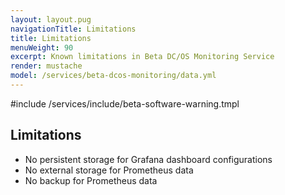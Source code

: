 ```yaml
---
layout: layout.pug
navigationTitle: Limitations
title: Limitations
menuWeight: 90
excerpt: Known limitations in Beta DC/OS Monitoring Service
render: mustache
model: /services/beta-dcos-monitoring/data.yml
---
```

#include /services/include/beta-software-warning.tmpl




## Limitations

* No persistent storage for Grafana dashboard configurations
* No external storage for Prometheus data
* No backup for Prometheus data
